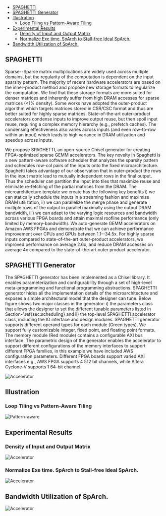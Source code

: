 - [SPAGHETTI](#spaghetti)
- [SPAGHETTI Generator](#spaghetti-generator)
- [Illustration](#illustration)
  - [Loop Tiling vs Pattern-Aware Tiling](#loop-tiling-vs-pattern-aware-tiling)
- [Experimental Results](#experimental-results)
  - [Density of Input and Output Matrix](#density-of-input-and-output-matrix)
  - [Normalize Exe time. SpArch to Stall-free Ideal SpArch.](#normalize-exe-time-sparch-to-stall-free-ideal-sparch)
- [Bandwidth Utilization of SpArch.](#bandwidth-utilization-of-sparch)

## SPAGHETTI

Sparse--Sparse matrix multiplications are widely used across multiple domains, but the regularity of the computation is dependent on the input sparsity pattern. The majority of recent hardware accelerators are based on the inner-product method and propose new storage formats to regularize the computation. We find that these storage formats are more suited for denser matrices and inherently suffer from high DRAM accesses for sparse matrices (<1% density). Some works have adopted the outer-product algorithm which targets matrices stored in CSR/CSC format and thus are better suited for highly sparse matrices. State-of-the-art outer-product accelerators condense inputs to improve output reuse, but then spoil input reuse, requiring a complex memory hierarchy (e.g., prefetch caches). The condensing effectiveness also varies across inputs (and even row-to-row within an input) which leads to high variance in DRAM utilization and speedup across inputs.

We propose SPAGHETTI, an open-source Chisel generator for creating FPGA-optimized sparse GEMM accelerators. The key novelty in Spaghetti is a new pattern-aware software scheduler that analyzes the sparsity pattern and schedules row-col pairs of the inputs onto the fixed microarchitecture. Spaghetti takes advantage of our observation that in outer-product the rows in the input matrix lead to mutually independent rows in the final output. Thus the scheduler can partition the input into tiles that maximize reuse and eliminate re-fetching of the partial matrices from the DRAM. The microarchitecture template we create has the following key benefits i) we can statically schedule the inputs in a streaming fashion and maximize DRAM utilization, ii) we can parallelize the merge phase and generate multiple rows of the output in parallel maximally using the output DRAM bandwidth, iii) we can adapt to the varying logic resources and bandwidth across various FPGA boards and attain maximal roofline performance (only limited by memory-bandwidth). We auto-generate GEMM accelerators on Amazon AWS FPGAs and demonstrate that we can achieve performance improvement over CPUs and GPUs between 1.1--34.5x. For highly sparse inputs compared to state-of-the-art outer-product accelerators, we improved performance on average 2.6x, and reduce DRAM accesses on average 4x compared to the state-of-the-art outer product accelerator.

## SPAGHETTI Generator

The SPAGHETTI generator has been implemented as a Chisel library. It enables parameterization and configurability through a set of high-level meta-programming and functional programming abstractions. SPAGHETTI generator hides all the implementation details of the microarchitecture and exposes a simple architectural model that the designer can tune. Below figure shows two major classes in the generator: i) the parameters class that allows the designer to set the different tunable parameters listed in Section~\ref{sec:scheduling} and ii) the top-level SPAGHETTI accelerator class, including the IO interface and design modules.
SPAGHETTI generator supports different operand types for each module (Green types). We support fully customizable integer, fixed point, and floating point formats. The memory module (Red module) contains a configurable AXI bus interface. The parametric design of the generator enables the accelerator to support different configurations of the memory interfaces to support different FPGA families, in this example we have included AWS configuration parameters. Different FPGA boards support varied AXI interfaces e.g., AWS FPGA supports 4 512 bit channels, while Altera Cyclone-V supports 1 64-bit channel.

![Accelerator](https://www.dropbox.com/s/zwbivi3zkvomd83/Generator.png?raw=1)

## Illustration

### Loop Tiling vs Pattern-Aware Tiling

![Pattern-aware](https://www.dropbox.com/s/2kopvosepnn1kry/PatternAwareTiling.png?raw=1)

## Experimental Results

### Density of Input and Output Matrix

![Accelerator](https://www.dropbox.com/s/hz074ot3zg3lpcq/Density.png?raw=1)

### Normalize Exe time. SpArch to Stall-free Ideal SpArch.

![Accelerator](https://www.dropbox.com/s/geehpln5w5s4qte/Serialization.png?raw=1)

## Bandwidth Utilization of SpArch.

![Accelerator](https://www.dropbox.com/s/z67a7w9hwg5qa3l/SpArch_BW.png?raw=1)
